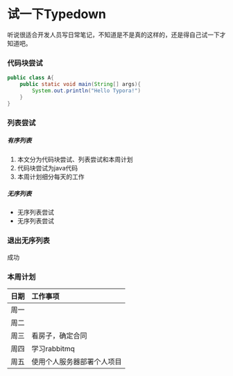 # 试一下Typedown

听说很适合开发人员写日常笔记，不知道是不是真的这样的，还是得自己试一下才知道吧。

### 代码块尝试

```java
public class A{
    public static void main(String[] args){
        System.out.println("Hello Typora!")
    }
}
```

### 列表尝试

##### 有序列表

1. 本文分为代码块尝试、列表尝试和本周计划
2. 代码块尝试为java代码
3. 本周计划细分每天的工作

##### 无序列表

- 无序列表尝试
- 无序列表尝试

### 退出无序列表

成功

### 本周计划

| 日期  | 工作事项                                 |
|:--- |:------------------------------------ |
| 周一  |                                      |
| 周二  |                                      |
| 周三  | 看房子，确定合同 |
| 周四  | 学习rabbitmq                           |
| 周五  | 使用个人服务器部署个人项目                        |
